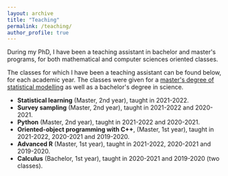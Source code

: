 ```yaml
---
layout: archive
title: "Teaching"
permalink: /teaching/
author_profile: true
---
```


During my PhD, I have been a teaching assistant in bachelor and master's programs, for both mathematical and computer sciences oriented classes.

The classes for which I have been a teaching assistant can be found below, for each academic year. The classes were given for a [master's degree of statistical modelling](https://lmb.univ-fcomte.fr/Master-Mathematiques-Appliquees) as well as a bachelor's degree in science.


- **Statistical learning** (Master, 2nd year), taught in 2021-2022.
- **Survey sampling** (Master, 2nd year), taught in 2021-2022 and 2020-2021.
- **Python** (Master, 2nd year), taught in 2021-2022 and 2020-2021.
- **Oriented-object programming with C++**, (Master, 1st year), taught in 2021-2022, 2020-2021 and 2019-2020.
- **Advanced R** (Master, 1st year), taught in 2021-2022, 2020-2021 and 2019-2020.
- **Calculus** (Bachelor, 1st year), taught in 2020-2021 and 2019-2020 (two classes).
